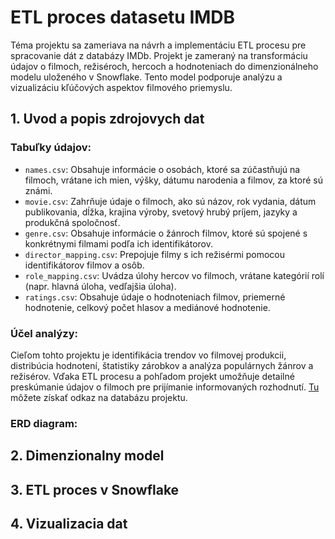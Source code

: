 # ETL proces datasetu IMDB

Téma projektu sa zameriava na návrh a implementáciu ETL procesu pre spracovanie dát z databázy IMDb. Projekt je zameraný na transformáciu údajov o filmoch, režiséroch, hercoch a hodnoteniach do dimenzionálneho modelu uloženého v Snowflake. Tento model podporuje analýzu a vizualizáciu kľúčových aspektov filmového priemyslu.

## 1. Uvod a popis zdrojovych dat

### Tabuľky údajov:
- `names.csv`: Obsahuje informácie o osobách, ktoré sa zúčastňujú na filmoch, vrátane ich mien, výšky, dátumu narodenia a filmov, za ktoré sú známi.
- `movie.csv`: Zahrňuje údaje o filmoch, ako sú názov, rok vydania, dátum publikovania, dĺžka, krajina výroby, svetový hrubý príjem, jazyky a produkčná spoločnosť.
- `genre.csv`: Obsahuje informácie o žánroch filmov, ktoré sú spojené s konkrétnymi filmami podľa ich identifikátorov.
- `director_mapping.csv`: Prepojuje filmy s ich režisérmi pomocou identifikátorov filmov a osôb.
- `role_mapping.csv`: Uvádza úlohy hercov vo filmoch, vrátane kategórií rolí (napr. hlavná úloha, vedľajšia úloha).
- `ratings.csv`: Obsahuje údaje o hodnoteniach filmov, priemerné hodnotenie, celkový počet hlasov a mediánové hodnotenie.
  
### Účel analýzy:
Cieľom tohto projektu je identifikácia trendov vo filmovej produkcii, distribúcia hodnotení, štatistiky zárobkov a analýza populárnych žánrov a režisérov. Vďaka ETL procesu a pohľadom projekt umožňuje detailné preskúmanie údajov o filmoch pre prijímanie informovaných rozhodnutí. [Tu](https://github.com/AntaraChat/SQL---IMDb-Movie-Analysis/blob/main/EXECUTIVE%20SUMMARY.pdf) môžete získať odkaz na databázu projektu.

### ERD diagram:

## 2. Dimenzionalny model
## 3. ETL proces v Snowflake
## 4. Vizualizacia dat

